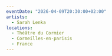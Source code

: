 ```yaml
---
eventDate: "2026-04-09T20:30:00+02:00"
artists:
  - Sarah Lenka
locations:
  - Théâtre du Cormier
  - Cormeilles-en-parisis
  - France
---
```

